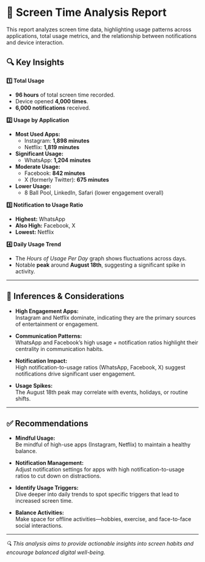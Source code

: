 # 📱 Screen Time Analysis Report

This report analyzes screen time data, highlighting usage patterns across applications, total usage metrics, and the relationship between notifications and device interaction.

## 🔍 Key Insights

**1️⃣ Total Usage**  
- **96 hours** of total screen time recorded.  
- Device opened **4,000 times**.  
- **6,000 notifications** received.

**2️⃣ Usage by Application**  
- **Most Used Apps:**  
  - Instagram: **1,898 minutes**  
  - Netflix: **1,819 minutes**
- **Significant Usage:**  
  - WhatsApp: **1,204 minutes**
- **Moderate Usage:**  
  - Facebook: **842 minutes**  
  - X (formerly Twitter): **675 minutes**
- **Lower Usage:**  
  - 8 Ball Pool, LinkedIn, Safari (lower engagement overall)

**3️⃣ Notification to Usage Ratio**  
- **Highest:** WhatsApp  
- **Also High:** Facebook, X  
- **Lowest:** Netflix

**4️⃣ Daily Usage Trend**  
- The *Hours of Usage Per Day* graph shows fluctuations across days.  
- Notable **peak** around **August 18th**, suggesting a significant spike in activity.

---

## 🧠 Inferences & Considerations

- **High Engagement Apps:**  
  Instagram and Netflix dominate, indicating they are the primary sources of entertainment or engagement.

- **Communication Patterns:**  
  WhatsApp and Facebook’s high usage + notification ratios highlight their centrality in communication habits.

- **Notification Impact:**  
  High notification-to-usage ratios (WhatsApp, Facebook, X) suggest notifications drive significant user engagement.

- **Usage Spikes:**  
  The August 18th peak may correlate with events, holidays, or routine shifts.

---

## ✅ Recommendations

- **Mindful Usage:**  
  Be mindful of high-use apps (Instagram, Netflix) to maintain a healthy balance.

- **Notification Management:**  
  Adjust notification settings for apps with high notification-to-usage ratios to cut down on distractions.

- **Identify Usage Triggers:**  
  Dive deeper into daily trends to spot specific triggers that lead to increased screen time.

- **Balance Activities:**  
  Make space for offline activities—hobbies, exercise, and face-to-face social interactions.

---

*🔍 This analysis aims to provide actionable insights into screen habits and encourage balanced digital well-being.*

